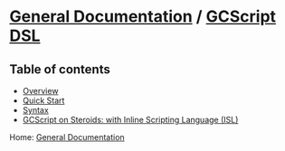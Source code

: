 # [General Documentation](../README.md) / [GCScript DSL](README.md)

## Table of contents

- [Overview](overview.md)
- [Quick Start](quick-start.md)
- [Syntax](syntax.md)
- [GCScript on Steroids: with Inline Scripting Language (ISL)](ISL.md)



Home: [General Documentation](../README.md)